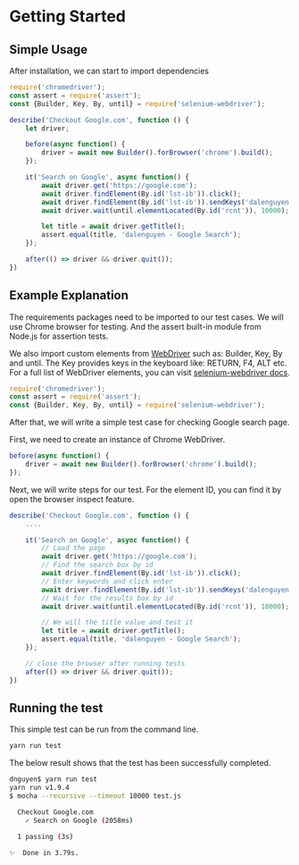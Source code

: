 # Getting Started

## Simple Usage

After installation, we can start to import dependencies

```javascript
require('chromedriver');
const assert = require('assert');
const {Builder, Key, By, until} = require('selenium-webdriver');

describe('Checkout Google.com', function () {
    let driver;

    before(async function() {
        driver = await new Builder().forBrowser('chrome').build();
    });

    it('Search on Google', async function() {
        await driver.get('https://google.com');
        await driver.findElement(By.id('lst-ib')).click();
        await driver.findElement(By.id('lst-ib')).sendKeys('dalenguyen', Key.RETURN);
        await driver.wait(until.elementLocated(By.id('rcnt')), 10000);

        let title = await driver.getTitle();
        assert.equal(title, 'dalenguyen - Google Search');
    });

    after(() => driver && driver.quit());
})
```

## Example Explanation

The requirements packages need to be imported to our test cases. We will use Chrome browser for testing. And the assert built-in module from Node.js for assertion tests.

We also import custom elements from [WebDriver](https://www.npmjs.com/package/selenium-webdriver) such as: Builder, Key, By and until. The Key provides keys in the keyboard like: RETURN, F4, ALT etc. For a full list of WebDriver elements, you can visit [selenium-webdriver docs](https://seleniumhq.github.io/selenium/docs/api/javascript/module/selenium-webdriver/).

```javascript
require('chromedriver');
const assert = require('assert');
const {Builder, Key, By, until} = require('selenium-webdriver');
```

After that, we will write a simple test case for checking Google search page.

First, we need to create an instance of Chrome WebDriver.

```javascript
before(async function() {
    driver = await new Builder().forBrowser('chrome').build();
});
```

Next, we will write steps for our test. For the element ID, you can find it by open the browser inspect feature.

```javascript
describe('Checkout Google.com', function () {
    ....

    it('Search on Google', async function() {
        // Load the page
        await driver.get('https://google.com');
        // Find the search box by id
        await driver.findElement(By.id('lst-ib')).click();
        // Enter keywords and click enter
        await driver.findElement(By.id('lst-ib')).sendKeys('dalenguyen', Key.RETURN);
        // Wait for the results box by id
        await driver.wait(until.elementLocated(By.id('rcnt')), 10000);

        // We will the title value and test it
        let title = await driver.getTitle();
        assert.equal(title, 'dalenguyen - Google Search');
    });

    // close the browser after running tests
    after(() => driver && driver.quit());
})
```

## Running the test

This simple test can be run from the command line.

```sh
yarn run test
```

The below result shows that the test has been successfully completed.

```sh
dnguyen$ yarn run test
yarn run v1.9.4
$ mocha --recursive --timeout 10000 test.js

  Checkout Google.com
    ✓ Search on Google (2058ms)

  1 passing (3s)

✨  Done in 3.79s.
```